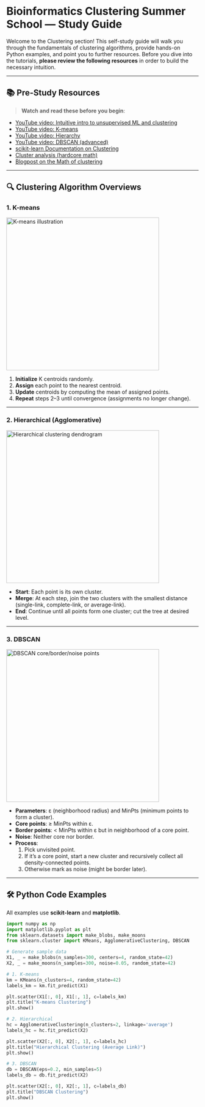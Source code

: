 # Bioinformatics Clustering Summer School — Study Guide

Welcome to the Clustering section! This self-study guide will walk you through the fundamentals of clustering algorithms, provide hands-on Python examples, and point you to further resources. Before you dive into the tutorials, **please review the following resources** in order to build the necessary intuition.

---

## 📚 Pre-Study Resources

> **Watch and read these before you begin**:

- [YouTube video: Intuitive intro to unsupervised ML and clustering](https://www.youtube.com/watch?v=IUn8k5zSI6g)  
- [YouTube video: K-means](https://www.youtube.com/watch?v=4b5d3muPQmA&t=304s)  
- [YouTube video: Hierarchy](https://www.youtube.com/watch?v=7xHsRkOdVwo)  
- [YouTube video: DBSCAN (advanced)](https://www.youtube.com/watch?v=RDZUdRSDOok)  
- [scikit-learn Documentation on Clustering](https://scikit-learn.org/stable/modules/clustering.html)  
- [Cluster analysis (hardcore math)](https://en.wikipedia.org/wiki/Cluster_analysis)  
- [Blogpost on the Math of clustering](https://medium.com/@rohit_batra/the-math-behind-the-k-means-and-hierarchical-clustering-algorithm-1d9a36a56c08)  

---

## 🔍 Clustering Algorithm Overviews

### 1. K-means

<img src="images/kmeans_diagram.png" alt="K-means illustration" width="400"/>

1. **Initialize** K centroids randomly.  
2. **Assign** each point to the nearest centroid.  
3. **Update** centroids by computing the mean of assigned points.  
4. **Repeat** steps 2–3 until convergence (assignments no longer change).

---

### 2. Hierarchical (Agglomerative)

<img src="images/hierarchical_diagram.png" alt="Hierarchical clustering dendrogram" width="400"/>

- **Start**: Each point is its own cluster.  
- **Merge**: At each step, join the two clusters with the smallest distance (single-link, complete-link, or average-link).  
- **End**: Continue until all points form one cluster; cut the tree at desired level.

---

### 3. DBSCAN

<img src="images/dbscan_diagram.png" alt="DBSCAN core/border/noise points" width="400"/>

- **Parameters**: ε (neighborhood radius) and MinPts (minimum points to form a cluster).  
- **Core points**: ≥ MinPts within ε.  
- **Border points**: < MinPts within ε but in neighborhood of a core point.  
- **Noise**: Neither core nor border.  
- **Process**:  
  1. Pick unvisited point.  
  2. If it’s a core point, start a new cluster and recursively collect all density-connected points.  
  3. Otherwise mark as noise (might be border later).

---

## 🛠️ Python Code Examples

All examples use **scikit-learn** and **matplotlib**.

```python
import numpy as np
import matplotlib.pyplot as plt
from sklearn.datasets import make_blobs, make_moons
from sklearn.cluster import KMeans, AgglomerativeClustering, DBSCAN

# Generate sample data
X1, _ = make_blobs(n_samples=300, centers=4, random_state=42)
X2, _ = make_moons(n_samples=300, noise=0.05, random_state=42)

# 1. K-means
km = KMeans(n_clusters=4, random_state=42)
labels_km = km.fit_predict(X1)

plt.scatter(X1[:, 0], X1[:, 1], c=labels_km)
plt.title("K-means Clustering")
plt.show()

# 2. Hierarchical
hc = AgglomerativeClustering(n_clusters=2, linkage='average')
labels_hc = hc.fit_predict(X2)

plt.scatter(X2[:, 0], X2[:, 1], c=labels_hc)
plt.title("Hierarchical Clustering (Average Link)")
plt.show()

# 3. DBSCAN
db = DBSCAN(eps=0.2, min_samples=5)
labels_db = db.fit_predict(X2)

plt.scatter(X2[:, 0], X2[:, 1], c=labels_db)
plt.title("DBSCAN Clustering")
plt.show()

